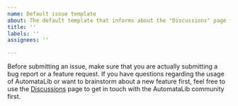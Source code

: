 ```yaml
---
name: Default issue template
about: The default template that informs about the "Discussions" page first.
title: ''
labels: ''
assignees: ''

---
```


Before submitting an issue, make sure that you are actually submitting a bug report or a feature request. If you have questions regarding the usage of AutomataLib or want to brainstorm about a new feature first, feel free to use the [Discussions](https://github.com/LearnLib/automatalib/discussions) page to get in touch with the AutomataLib community first.
